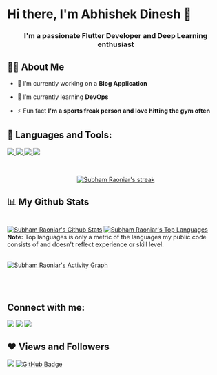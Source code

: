 # Hi there, I'm Abhishek Dinesh 👋

<!--**abhishekd23/abhishekd23** is a ✨ _special_ ✨ repository because its `README.md` (this file) appears on your GitHub profile.-->
<h3 align="center">I'm a passionate Flutter Developer and Deep Learning enthusiast</h3>


## 🙋‍♂️ About Me

- 🔭 I’m currently working on a **Blog Application**

- 🌱 I’m currently learning **DevOps**


- ⚡ Fun fact **I'm a sports freak person and love hitting the gym often**

## 🚀 Languages and Tools:

<p align="left"> 
    <a href="https://www.java.com" target="_blank"> <img src="https://img.icons8.com/color/48/000000/java-coffee-cup-logo.png"/> </a> 
    <a href="https://www.w3schools.com/css/" target="_blank"> <img src="https://img.icons8.com/color/48/000000/css3.png"/> </a> 
    <a href="https://www.python.org" target="_blank"> <img src="https://img.icons8.com/color/48/000000/python.png"/> </a>
    <a href="https://firebase.google.com/" target="_blank"> <img src="https://img.icons8.com/color/48/000000/firebase.png"/> </a> 
  
</p>


<br/>

<p align="center">
    <a href="https://github.com/SubhamRaoniar28/github-readme-streak-stats">
        <img title="🔥 Get streak stats for your profile at git.io/streak-stats" alt="Subham Raoniar's streak" src="https://github-readme-streak-stats.herokuapp.com/?user=SubhamRaoniar28&theme=black-ice&hide_border=true&stroke=0000&background=060A0CD0"/>
    </a>
</p>

## 📊 My Github Stats

  <br/>
    <a href="https://github.com/SubhamRaoniar28/github-readme-stats"><img alt="Subham Raoniar's Github Stats" src="https://github-readme-stats.vercel.app/api?username=SubhamRaoniar28&show_icons=true&count_private=true&theme=react&hide_border=true&bg_color=0D1117" /></a>
  <a href="https://github.com/SubhamRaoniar28/github-readme-stats"><img alt="Subham Raoniar's Top Languages" src="https://github-readme-stats.vercel.app/api/top-langs/?username=SubhamRaoniar28&langs_count=8&count_private=true&layout=compact&theme=react&hide_border=true&bg_color=0D1117" /></a>
  <br/>
  <b>Note:</b> Top languages is only a metric of the languages my public code consists of and doesn't reflect experience or skill level.


<br/>
<br/>

<a href="https://github.com/SubhamRaoniar28/github-readme-activity-graph"><img alt="Subham Raoniar's Activity Graph" src="https://activity-graph.herokuapp.com/graph?username=SubhamRaoniar28&bg_color=0D1117&color=5BCDEC&line=5BCDEC&point=FFFFFF&hide_border=true" /></a>

<br/>
<br/>

## Connect with me:
<p align="left">

<a href = "https://www.linkedin.com/in/abhishek-dinesh-2627591b3/"><img src="https://img.icons8.com/fluent/48/000000/linkedin.png"/></a>
<a href = "https://www.instagram.com/abhi_d_23/"><img src="https://img.icons8.com/fluent/48/000000/instagram-new.png"/></a>
<a href = "https://www.instagram.com/abhi_d_23/"><img src="https://img.icons8.com/fluent/48/000000/gmail-new.png"/></a>

</p>

## ❤ Views and Followers
<a href="https://github.com/Meghna-DAS/github-profile-views-counter">
    <img src="https://komarev.com/ghpvc/?username=abhishekd23">
</a>
<a href="https://github.com/abhishekd23?tab=followers"><img src="https://img.shields.io/github/followers/abhishekd23?label=Followers&style=social" alt="GitHub Badge"></a>

